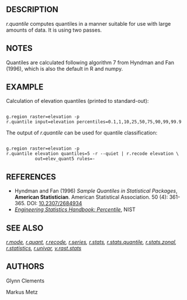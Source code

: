 
## DESCRIPTION

*r.quantile* computes quantiles in a manner suitable
for use with large amounts of data. It is using two passes.

## NOTES

Quantiles are calculated following algorithm 7 from Hyndman and Fan (1996),
which is also the default in R and numpy.

## EXAMPLE

Calculation of elevation quantiles (printed to standard-out):

```

g.region raster=elevation -p
r.quantile input=elevation percentiles=0.1,1,10,25,50,75,90,99,99.9

```

The output of *r.quantile* can be used for quantile classification:

```

g.region raster=elevation -p
r.quantile elevation quantiles=5 -r --quiet | r.recode elevation \
           out=elev_quant5 rules=-

```

## REFERENCES

* Hyndman and Fan (1996) *Sample Quantiles in Statistical
  Packages*, **American Statistician**. American Statistical
  Association. 50 (4): 361-365. DOI:
  [10.2307/2684934](https://doi.org/10.2307/2684934%3E10.2307/2684934)
* [*Engineering
  Statistics Handbook: Percentile*](https://www.itl.nist.gov/div898/handbook/prc/section2/prc262.htm), NIST

## SEE ALSO

*[r.mode](r.mode.html),
[r.quant](r.quant.html),
[r.recode](r.recode.html),
[r.series](r.series.html),
[r.stats](r.stats.html),
[r.stats.quantile](r.stats.quantile.html),
[r.stats.zonal](r.stats.zonal.html),
[r.statistics](r.statistics.html),
[r.univar](r.univar.html),
[v.rast.stats](v.rast.stats.html)*

## AUTHORS

Glynn Clements

Markus Metz
